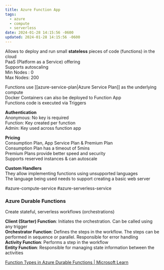 ```yaml
---
title: Azure Function App
tags:
  - azure
  - compute
  - serverless
date: 2024-01-28 14:15:56 -0600
updated: 2024-01-28 14:15:56 -0600
---
```


Allows to deploy and run small **stateless** pieces of code (functions) in the cloud  
PaaS (Platform as a Service) offering  
Supports autoscaling  
Min Nodes : 0  
Max Nodes: 200  

Functions use [[azure-service-plan|Azure Service Plan]] as the underlying compute  
Docker Containers can also be deployed to Function App  
Functions code is executed via Triggers

**Authentication**  
Anonymous: No key is required  
Function: Key created per function  
Admin: Key used across function app

**Pricing**  
Consumption Plan, App Service Plan & Premium Plan  
Consumption Plan has a timeout of 5mins  
Premium Plans provide better speed and security  
Supports reserved instances & can autoscale  

**Custom Handlers**  
They allow implementing functions using unsupported languages  
The language being used needs to support creating a basic web server  

#azure-compute-service #azure-serverless-service

### Azure Durable Functions

Create stateful, serverless workflows (orchestrations)

**Client (Starter) Function**: Initiates the orchestration. Can be called using any trigger  
**Orchestrator Function**: Defines the steps in the workflow. The steps can be performed in sequence or parallel. Responsible for error handling  
**Activity Function**: Performs a step in the workflow  
**Entity Function**: Responsible for managing state information between the activities

[Function Types in Azure Durable Functions | Microsoft Learn](https://learn.microsoft.com/en-us/azure/azure-functions/durable/durable-functions-types-features-overview)
